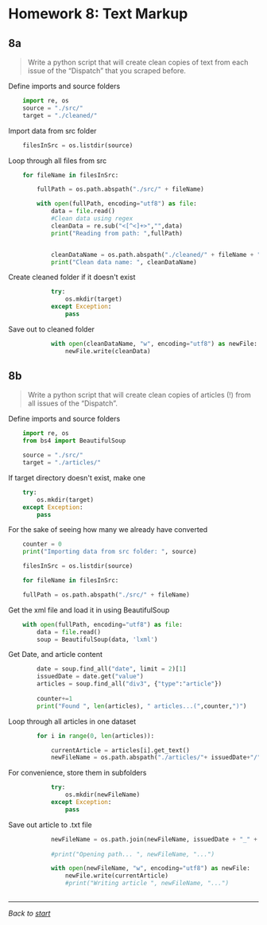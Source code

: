 # Homework 8: Text Markup

## 8a

> Write a python script that will create clean copies of text from each issue of the “Dispatch” that you scraped before.


Define imports and source folders
```python
    import re, os
    source = "./src/"
    target = "./cleaned/"
```

Import data from src folder
```python
    filesInSrc = os.listdir(source)
```

Loop through all files from src
```python
    for fileName in filesInSrc:

        fullPath = os.path.abspath("./src/" + fileName)

        with open(fullPath, encoding="utf8") as file:
            data = file.read()
            #Clean data using regex
            cleanData = re.sub("<[^<]+>","",data)
            print("Reading from path: ",fullPath)


            cleanDataName = os.path.abspath("./cleaned/" + fileName + "_clean.xml")
            print("Clean data name: ", cleanDataName)
```

Create cleaned folder if it doesn't exist
```python
            try:
                os.mkdir(target)
            except Exception:
                pass
```

Save out to cleaned folder
```python
            with open(cleanDataName, "w", encoding="utf8") as newFile:
                newFile.write(cleanData)
```



## 8b

> Write a python script that will create clean copies of articles (!) from all issues of the “Dispatch”.

Define imports and source folders
```python
    import re, os
    from bs4 import BeautifulSoup

    source = "./src/"
    target = "./articles/"
```

If target directory doesn't exist, make one
```python
    try:
        os.mkdir(target)
    except Exception:
        pass
```

For the sake of seeing how many we already have converted
```python
    counter = 0
    print("Importing data from src folder: ", source)

    filesInSrc = os.listdir(source)

    for fileName in filesInSrc:

    fullPath = os.path.abspath("./src/" + fileName)
```
    
Get the xml file and load it in using BeautifulSoup
```python
    with open(fullPath, encoding="utf8") as file:
        data = file.read()
        soup = BeautifulSoup(data, 'lxml')
```

Get Date, and article content
```python
        date = soup.find_all("date", limit = 2)[1]
        issuedDate = date.get("value")
        articles = soup.find_all("div3", {"type":"article"})
        
        counter+=1
        print("Found ", len(articles), " articles...(",counter,")")
 ```
        
Loop through all articles in one dataset
```python
        for i in range(0, len(articles)):

            currentArticle = articles[i].get_text()
            newFileName = os.path.abspath("./articles/"+ issuedDate+"/")
```

For convenience, store them in subfolders
```python
            try:
                os.mkdir(newFileName)
            except Exception:
                pass
```

Save out article to .txt file
```python
            newFileName = os.path.join(newFileName, issuedDate + "_" + str(i) +".txt")
            
            #print("Opening path... ", newFileName, "...")

            with open(newFileName, "w", encoding="utf8") as newFile:
                newFile.write(currentArticle)
                #print("Writing article ", newFileName, "...")
                
```
        


****

_Back to [start](https://elisabethluif.github.io/)_
